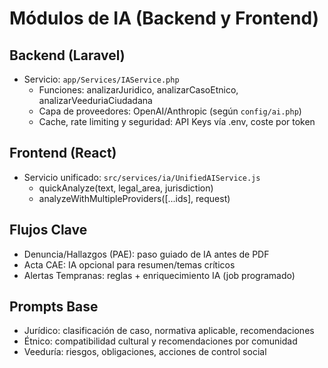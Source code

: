 # Módulos de IA (Backend y Frontend)

## Backend (Laravel)
- Servicio: `app/Services/IAService.php`
  - Funciones: analizarJuridico, analizarCasoEtnico, analizarVeeduriaCiudadana
  - Capa de proveedores: OpenAI/Anthropic (según `config/ai.php`)
  - Cache, rate limiting y seguridad: API Keys vía .env, coste por token

## Frontend (React)
- Servicio unificado: `src/services/ia/UnifiedAIService.js`
  - quickAnalyze(text, legal_area, jurisdiction)
  - analyzeWithMultipleProviders([...ids], request)

## Flujos Clave
- Denuncia/Hallazgos (PAE): paso guiado de IA antes de PDF
- Acta CAE: IA opcional para resumen/temas críticos
- Alertas Tempranas: reglas + enriquecimiento IA (job programado)

## Prompts Base
- Jurídico: clasificación de caso, normativa aplicable, recomendaciones
- Étnico: compatibilidad cultural y recomendaciones por comunidad
- Veeduría: riesgos, obligaciones, acciones de control social

